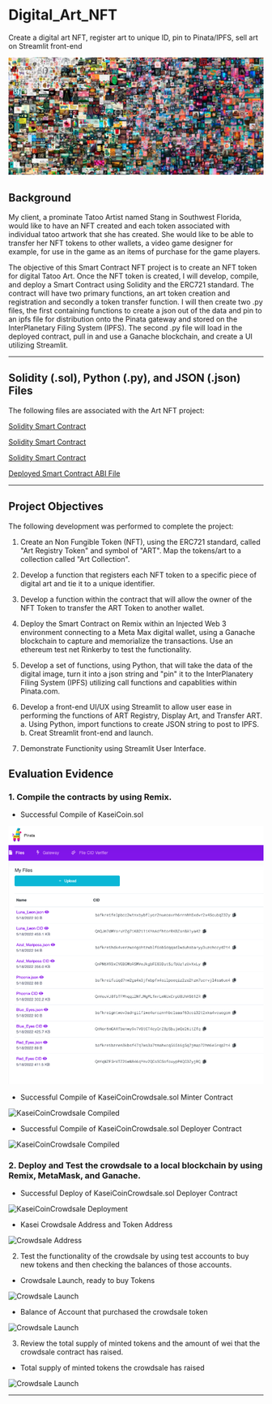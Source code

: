 # Digital_Art_NFT
Create a digital art NFT, register art to unique ID, pin to Pinata/IPFS, sell art on Streamlit front-end

![NFT Art Scene](Images/NFT_ART.png)

## Background

My client, a prominate Tatoo Artist named Stang in Southwest Florida, would like to have an NFT created and each token associated with individual tatoo artwork that she has created. She would like to be able to transfer her NFT tokens to other wallets, a video game designer for example, for use in the game as an items of purchase for the game players.

The objective of this Smart Contract NFT project is to create an NFT token for digital Tatoo Art. Once the NFT token is created, I will develop, compile, and deploy a Smart Contract using Solidity and the ERC721 standard. The contract will have two primary functions, an art token creation and registration and secondly a token transfer function. I will then create two .py files, the first containing functions to create a json out of the data and pin to an ipfs file for distribution onto the Pinata gateway and stored on the InterPlanetary Filing System (IPFS). The second .py file will load in the deployed contract, pull in and use a Ganache blockchain, and create a UI utilizing Streamlit.

---

## Solidity (.sol), Python (.py), and JSON (.json) Files

The following files are associated with the Art NFT project:

[Solidity Smart Contract](./ArtRegistry/contracts/ArtRegistry.sol)

[Solidity Smart Contract](./ArtRegistry/app.py)

[Solidity Smart Contract](./ArtRegistry/pinata.py)

[Deployed Smart Contract ABI File](./ArtRegistry/contracts/compiled/artregistry_abi.json)

---

## Project Objectives

The following development was performed to complete the project:

1. Create an Non Fungible Token (NFT), using the ERC721 standard, called "Art Registry Token" and symbol of "ART". Map the tokens/art to a collection called "Art Collection".

2. Develop a function that registers each NFT token to a specific piece of digital art and tie it to a unique identifier.

3. Develop a function within the contract that will allow the owner of the NFT Token to transfer the ART Token to another wallet.

4. Deploy the Smart Contract on Remix within an Injected Web 3 environment connecting to a Meta Max digital wallet, using a Ganache blockchain to capture and memorialize the transactions. Use an ethereum test net Rinkerby to test the functionality.

5. Develop a set of functions, using Python, that will take the data of the digital image, turn it into a json string and "pin" it to the InterPlanatery Filing System (IPFS) utilizing call functions and capablities within Pinata.com.

6. Develop a front-end UI/UX using Streamlit to allow user ease in performing the functions of ART Registry, Display Art, and Transfer ART.
    a. Using Python, import functions to create JSON string to post to IPFS.
    b. Creat Streamlit front-end and launch.

7. Demonstrate Functionity using Streamlit User Interface.

## Evaluation Evidence

### 1. Compile the contracts by using Remix.

* Successful Compile of KaseiCoin.sol

![Pinata](Images/Pinata_jsonNFT.png)

* Successful Compile of KaseiCoinCrowdsale.sol Minter Contract

![KaseiCoinCrowdsale Compiled](Images/KaseiCoinCrowdsale_Minter.png)

* Successful Compile of KaseiCoinCrowdsale.sol Deployer Contract

![KaseiCoinCrowdsale Compiled](Images/KaseiCoinCrowdsale_Deployer.png)

### 2. Deploy and Test the crowdsale to a local blockchain by using Remix, MetaMask, and Ganache.

* Successful Deploy of KaseiCoinCrowdsale.sol Deployer Contract

![KaseiCoinCrowdsale Deployment](Images/KaseiCoinCrowdsaleDeployer_Deployed.png)

* Kasei Crowdsale Address and Token Address

![Crowdsale Address](Images/Crowdsale_Address_Token.png)

2. Test the functionality of the crowdsale by using test accounts to buy new tokens and then checking the balances of those accounts.

* Crowdsale Launch, ready to buy Tokens

![Crowdsale Launch](Images/Crowdsale_buyTokens.png)

* Balance of Account that purchased the crowdsale token

![Crowdsale Launch](Images/Crowdsale_balancePurchase.png)

3. Review the total supply of minted tokens and the amount of wei that the crowdsale contract has raised.

* Total supply of minted tokens the crowdsale has raised

![Crowdsale Launch](Images/Crowdsale_totalSupply.png)

---
